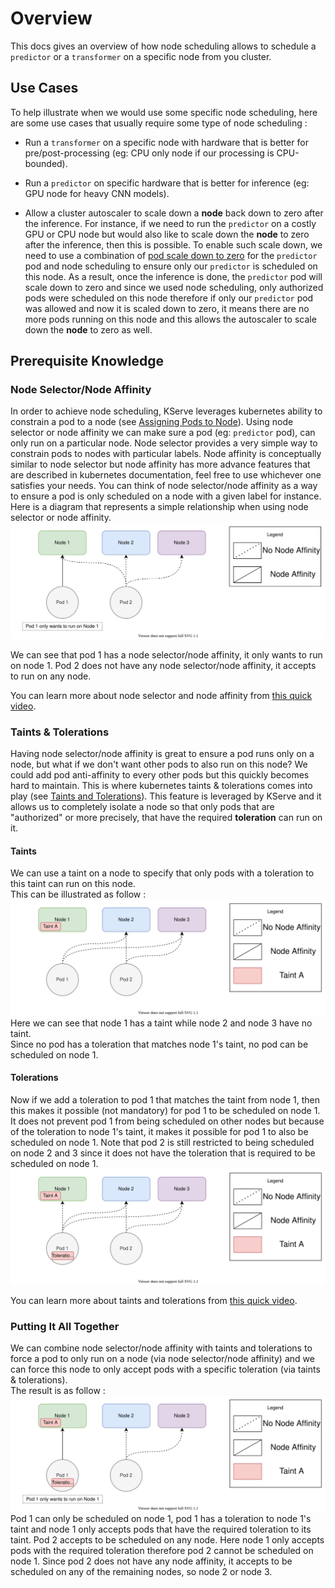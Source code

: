 # Overview
This docs gives an overview of how node scheduling allows to schedule a `predictor` or a `transformer` on a specific node from you cluster.

## Use Cases
To help illustrate when we would use some specific node scheduling, here are some use cases that usually require some type of node scheduling :  

- Run a `transformer` on a specific node with hardware that is better for pre/post-processing (eg: CPU only node if our processing is CPU-bounded).  

- Run a `predictor` on specific hardware that is better for inference (eg: GPU node for heavy CNN models).  

- Allow a cluster autoscaler to scale down a **node** back down to zero after the inference. For instance, if we need to run the `predictor` on a costly GPU or CPU node but would also like to scale down the **node** to zero after the inference, then this is possible. To enable such scale down, we need to use a combination of [pod scale down to zero](../autoscaling/autoscaling.md#enable-scale-down-to-zero) for the `predictor` pod and node scheduling to ensure only our `predictor` is scheduled on this node. As a result, once the inference is done, the `predictor` pod will scale down to zero and since we used node scheduling, only authorized pods were scheduled on this node therefore if only our `predictor` pod was allowed and now it is scaled down to zero, it means there are no more pods running on this node and this allows the autoscaler to scale down the **node** to zero as well.  

## Prerequisite Knowledge  
### Node Selector/Node Affinity
In order to achieve node scheduling, KServe leverages kubernetes ability to constrain a pod to a node (see [Assigning Pods to Node](https://kubernetes.io/docs/concepts/scheduling-eviction/assign-pod-node/)). Using node selector or node affinity we can make sure a pod (eg: `predictor` pod), can only run on a particular node. Node selector provides a very simple way to constrain pods to nodes with particular labels. Node affinity is conceptually similar to node selector but node affinity has more advance features that are described in kubernetes documentation, feel free to use whichever one satisfies your needs.
You can think of node selector/node affinity as a way to ensure a pod is only scheduled on a node with a given label for instance.  
Here is a diagram that represents a simple relationship when using node selector or node affinity.  
![](./images/nodeaffinity.svg)  

We can see that pod 1 has a node selector/node affinity, it only wants to run on node 1. Pod 2 does not have any node selector/node affinity, it accepts to run on any node.  

You can learn more about node selector and node affinity from [this quick video](https://www.youtube.com/watch?v=6ZHjqpn9dck).

### Taints & Tolerations
Having node selector/node affinity is great to ensure a pod runs only on a node, but what if we don't want other pods to also run on this node? We could add pod anti-affinity to every other pods but this quickly becomes hard to maintain. This is where kubernetes taints & tolerations comes into play (see [Taints and Tolerations](https://kubernetes.io/docs/concepts/scheduling-eviction/taint-and-toleration/)). This feature is leveraged by KServe and it allows us to completely isolate a node so that only pods that are "authorized" or more precisely, that have the required **toleration** can run on it.  
#### Taints  
We can use a taint on a node to specify that only pods with a toleration to this taint can run on this node.  
This can be illustrated as follow :  
![](./images/taints.svg)   
Here we can see that node 1 has a taint while node 2 and node 3 have no taint.  
Since no pod has a toleration that matches node 1's taint, no pod can be scheduled on node 1.  

#### Tolerations
Now if we add a toleration to pod 1 that matches the taint from node 1, then this makes it possible (not mandatory) for pod 1 to be scheduled on node 1. It does not prevent pod 1 from being scheduled on other nodes but because of the toleration to node 1's taint, it makes it possible for pod 1 to also be scheduled on node 1. Note that pod 2 is still restricted to being scheduled on node 2 and 3 since it does not have the toleration that is required to be scheduled on node 1.   
![](./images/tolerations.svg) 

You can learn more about taints and tolerations from [this quick video](https://www.youtube.com/watch?v=-L1Mewq0nfA).  

### Putting It All Together
We can combine node selector/node affinity with taints and tolerations to force a pod to only run on a node (via node selector/node affinity) and we can force this node to only accept pods with a specific toleration (via taints & tolerations).  
The result is as follow :  
![](./images/nodeaffinityandtaintstolerations.svg)  
Pod 1 can only be scheduled on node 1, pod 1 has a toleration to node 1's taint and node 1 only accepts pods that have the required toleration to its taint. Pod 2 accepts to be scheduled on any node. Here node 1 only accepts pods with the required toleration therefore pod 2 cannot be scheduled on node 1. Since pod 2 does not have any node affinity, it accepts to be scheduled on any of the remaining nodes, so node 2 or node 3.